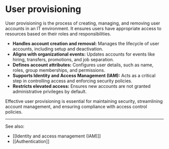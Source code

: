 
# User provisioning

User provisioning is the process of creating, managing, and removing user accounts in an IT environment. It ensures users have appropriate access to resources based on their roles and responsibilities.

- **Handles account creation and removal:** Manages the lifecycle of user accounts, including setup and deactivation.
- **Aligns with organizational events:** Updates accounts for events like hiring, transfers, promotions, and job separation.
- **Defines account attributes:** Configures user details, such as name, roles, group memberships, and permissions.
- **Supports Identity and Access Management (IAM):** Acts as a critical step in controlling access and enforcing security policies.
- **Restricts elevated access:** Ensures new accounts are not granted administrative privileges by default.

Effective user provisioning is essential for maintaining security, streamlining account management, and ensuring compliance with access control policies.

---

See also:

- [[Identity and access management (IAM)]]
- [[Authentication]]